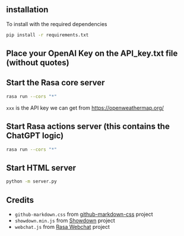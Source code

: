 ## installation

To install with the required dependencies

```bash
pip install -r requirements.txt
```


## Place your OpenAI Key on the API_key.txt file (without quotes)

## Start the Rasa core server
```bash
rasa run --cors "*"
```

`xxx` is the API key we can get from https://openweathermap.org/

## Start Rasa actions server (this contains the ChatGPT logic)
```bash
rasa run --cors "*"
```

## Start HTML server
```bash
python -m server.py
```



## Credits
* `github-markdown.css` from [github-markdown-css](https://github.com/sindresorhus/github-markdown-css) project
* `showdown.min.js` from [Showdown](https://github.com/showdownjs/showdown) project
* `webchat.js` from [Rasa Webchat](https://github.com/botfront/rasa-webchat) project
